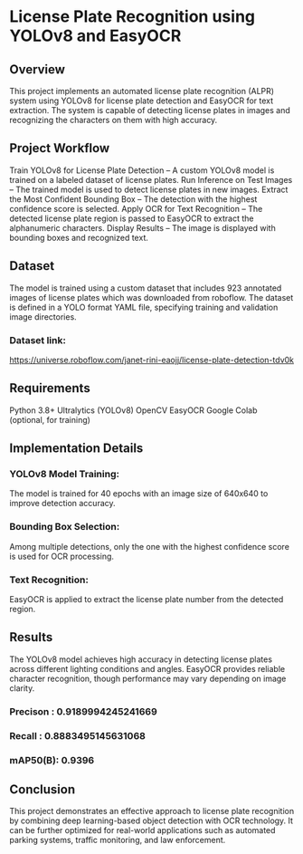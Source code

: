 
# License Plate Recognition using YOLOv8 and EasyOCR

## Overview 
This project implements an automated license plate recognition (ALPR) system using YOLOv8 for license plate detection and EasyOCR for text extraction. The system is capable of detecting license plates in images and recognizing the characters on them with high accuracy.

## Project Workflow 
Train YOLOv8 for License Plate Detection – A custom YOLOv8 model is trained on a labeled dataset of license plates. Run Inference on Test Images – The trained model is used to detect license plates in new images. Extract the Most Confident Bounding Box – The detection with the highest confidence score is selected.
Apply OCR for Text Recognition – The detected license plate region is passed to EasyOCR to extract the alphanumeric characters. Display Results – The image is displayed with bounding boxes and recognized text.

## Dataset
The model is trained using a custom dataset that includes 923 annotated images of license plates which was downloaded from roboflow. The dataset is defined in a YOLO format YAML file, specifying training and validation image directories.

### Dataset link: 
https://universe.roboflow.com/janet-rini-eaojj/license-plate-detection-tdv0k

## Requirements 
Python 3.8+ 
Ultralytics (YOLOv8) 
OpenCV 
EasyOCR 
Google Colab (optional, for training)

## Implementation Details
### YOLOv8 Model Training: 
The model is trained for 40 epochs with an image size of 640x640 to improve detection accuracy. 
### Bounding Box Selection: 
Among multiple detections, only the one with the highest confidence score is used for OCR processing. 
### Text Recognition: 
EasyOCR is applied to extract the license plate number from the detected region.

## Results
The YOLOv8 model achieves high accuracy in detecting license plates across different lighting conditions and angles. EasyOCR provides reliable character recognition, though performance may vary depending on image clarity.
### Precison : 0.9189994245241669
### Recall : 0.8883495145631068
### mAP50(B): 0.9396

## Conclusion
This project demonstrates an effective approach to license plate recognition by combining deep learning-based object detection with OCR technology. It can be further optimized for real-world applications such as automated parking systems, traffic monitoring, and law enforcement.
